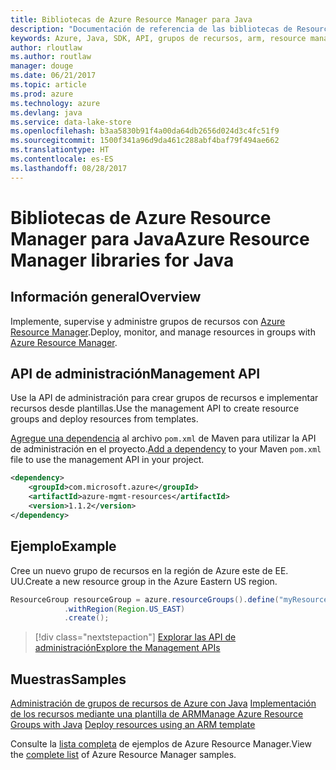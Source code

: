 ```yaml
---
title: Bibliotecas de Azure Resource Manager para Java
description: "Documentación de referencia de las bibliotecas de Resource Manager para Java"
keywords: Azure, Java, SDK, API, grupos de recursos, arm, resource manager
author: rloutlaw
ms.author: routlaw
manager: douge
ms.date: 06/21/2017
ms.topic: article
ms.prod: azure
ms.technology: azure
ms.devlang: java
ms.service: data-lake-store
ms.openlocfilehash: b3aa5830b91f4a00da64db2656d024d3c4fc51f9
ms.sourcegitcommit: 1500f341a96d9da461c288abf4baf79f494ae662
ms.translationtype: HT
ms.contentlocale: es-ES
ms.lasthandoff: 08/28/2017
---
```

# <a name="azure-resource-manager-libraries-for-java"></a><span data-ttu-id="a53b3-104">Bibliotecas de Azure Resource Manager para Java</span><span class="sxs-lookup"><span data-stu-id="a53b3-104">Azure Resource Manager libraries for Java</span></span>

## <a name="overview"></a><span data-ttu-id="a53b3-105">Información general</span><span class="sxs-lookup"><span data-stu-id="a53b3-105">Overview</span></span>

<span data-ttu-id="a53b3-106">Implemente, supervise y administre grupos de recursos con [Azure Resource Manager](https://docs.microsoft.com/en-us/azure/azure-resource-manager/resource-group-overview).</span><span class="sxs-lookup"><span data-stu-id="a53b3-106">Deploy, monitor, and manage resources in groups with [Azure Resource Manager](https://docs.microsoft.com/en-us/azure/azure-resource-manager/resource-group-overview).</span></span>

## <a name="management-api"></a><span data-ttu-id="a53b3-107">API de administración</span><span class="sxs-lookup"><span data-stu-id="a53b3-107">Management API</span></span>

<span data-ttu-id="a53b3-108">Use la API de administración para crear grupos de recursos e implementar recursos desde plantillas.</span><span class="sxs-lookup"><span data-stu-id="a53b3-108">Use the management API to create resource groups and deploy resources from templates.</span></span>

<span data-ttu-id="a53b3-109">[Agregue una dependencia](https://maven.apache.org/guides/getting-started/index.html#How_do_I_use_external_dependencies) al archivo `pom.xml` de Maven para utilizar la API de administración en el proyecto.</span><span class="sxs-lookup"><span data-stu-id="a53b3-109">[Add a dependency](https://maven.apache.org/guides/getting-started/index.html#How_do_I_use_external_dependencies) to your Maven `pom.xml` file to use the management API in your project.</span></span>


```XML
<dependency>
    <groupId>com.microsoft.azure</groupId>
    <artifactId>azure-mgmt-resources</artifactId>
    <version>1.1.2</version>
</dependency>
```

## <a name="example"></a><span data-ttu-id="a53b3-110">Ejemplo</span><span class="sxs-lookup"><span data-stu-id="a53b3-110">Example</span></span>

<span data-ttu-id="a53b3-111">Cree un nuevo grupo de recursos en la región de Azure este de EE. UU.</span><span class="sxs-lookup"><span data-stu-id="a53b3-111">Create a new resource group in the Azure Eastern US region.</span></span>

```java
ResourceGroup resourceGroup = azure.resourceGroups().define("myResourceGroup")
            .withRegion(Region.US_EAST)
            .create();
```

> [!div class="nextstepaction"]
> [<span data-ttu-id="a53b3-112">Explorar las API de administración</span><span class="sxs-lookup"><span data-stu-id="a53b3-112">Explore the Management APIs</span></span>](/java/api/overview/azure/resources/managementapi)

## <a name="samples"></a><span data-ttu-id="a53b3-113">Muestras</span><span class="sxs-lookup"><span data-stu-id="a53b3-113">Samples</span></span>

<span data-ttu-id="a53b3-114">[Administración de grupos de recursos de Azure con Java][1] 
[Implementación de los recursos mediante una plantilla de ARM][2]</span><span class="sxs-lookup"><span data-stu-id="a53b3-114">[Manage Azure Resource Groups with Java][1] 
[Deploy resources using an ARM template][2]</span></span>

[1]: https://github.com/Azure-Samples/resources-java-manage-resource-group
[2]: https://github.com/Azure-Samples/resources-java-deploy-using-arm-template

<span data-ttu-id="a53b3-115">Consulte la [lista completa](https://azure.microsoft.com/resources/samples/?platform=java&term=resource) de ejemplos de Azure Resource Manager.</span><span class="sxs-lookup"><span data-stu-id="a53b3-115">View the [complete list](https://azure.microsoft.com/resources/samples/?platform=java&term=resource) of Azure Resource Manager samples.</span></span>
